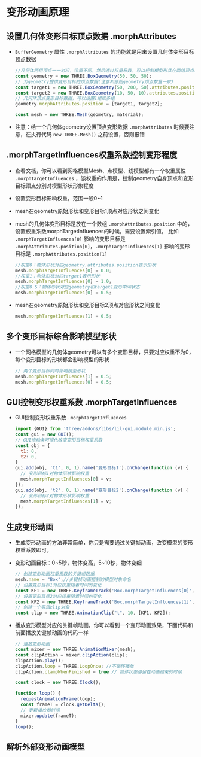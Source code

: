 # 变形动画原理

## 设置几何体变形目标顶点数据 .morphAttributes

+ `BufferGeometry` 属性 `.morphAttributes` 的功能就是用来设置几何体变形目标顶点数据

  ```js
  //几何体两组顶点一一对应，位置不同，然后通过权重系数，可以控制模型形状在两组顶点之间变化
  const geometry = new THREE.BoxGeometry(50, 50, 50);
  // 为geometry提供变形目标的顶点数据(注意和原始geometry顶点数量一致)
  const target1 = new THREE.BoxGeometry(50, 200, 50).attributes.position;//变高
  const target2 = new THREE.BoxGeometry(10, 50, 10).attributes.position;//变细
  // 几何体顶点变形目标数据，可以设置1组或多组
  geometry.morphAttributes.position = [target1, target2];

  const mesh = new THREE.Mesh(geometry, material);
  ```

+ 注意：给一个几何体geometry设置顶点变形数据 `.morphAttributes` 时候要注意，在执行代码 `new THREE.Mesh()` 之前设置，否则报错

## .morphTargetInfluences权重系数控制变形程度

+ 查看文档，你可以看到网格模型Mesh、点模型、线模型都有一个权重属性 `.morphTargetInfluences` ，该权重的作用是，控制geometry自身顶点和变形目标顶点分别对模型形状形象程度

+ 设置变形目标影响权重，范围一般0~1

+ mesh在geometry原始形状和变形目标1顶点对应形状之间变化

+ mesh的几何体变形目标是放在一个数组 `.morphAttributes.position` 中的，设置权重系数morphTargetInfluences的时候，需要设置索引值， 比如 `.morphTargetInfluences[0]` 影响的变形目标是 `.morphAttributes.position[0]`，`.morphTargetInfluences[1]` 影响的变形目标是 `.morphAttributes.position[1]`

  ```js
  //权重0：物体形状对应geometry.attributes.position表示形状
  mesh.morphTargetInfluences[0] = 0.0;
  //权重1：物体形状对应target1表示形状
  mesh.morphTargetInfluences[0] = 1.0;
  //权重0.5：物体形状对应geometry和target1变形中间状态
  mesh.morphTargetInfluences[0] = 0.5;
  ```

+ mesh在geometry原始形状和变形目标2顶点对应形状之间变化

  ```js
  mesh.morphTargetInfluences[1] = 0.5;
  ```

## 多个变形目标综合影响模型形状

+ 一个网格模型的几何体geometry可以有多个变形目标，只要对应权重不为0，每个变形目标的形状都会影响模型的形状

  ```js
  // 两个变形目标同时影响模型形状
  mesh.morphTargetInfluences[1] = 0.5;
  mesh.morphTargetInfluences[0] = 0.5;
  ```

## GUI控制变形权重系数 .morphTargetInfluences

+ GUI控制变形权重系数 `.morphTargetInfluences`

  ```js
  import {GUI} from 'three/addons/libs/lil-gui.module.min.js';
  const gui = new GUI();
  // GUI拖动条可视化改变变形目标权重系数
  const obj = {
    t1: 0,
    t2: 0,
  }
  gui.add(obj, 't1', 0, 1).name('变形目标1').onChange(function (v) {
    // 变形目标1对物体形状影响权重
    mesh.morphTargetInfluences[0] = v;
  });
  gui.add(obj, 't2', 0, 1).name('变形目标2').onChange(function (v) {
    // 变形目标2对物体形状影响权重
    mesh.morphTargetInfluences[1] = v;
  });
  ```

## 生成变形动画

+ 生成变形动画的方法非常简单，你只是需要通过关键帧动画，改变模型的变形权重系数即可。

+ 变形动画目标：0~5秒，物体变高，5~10秒，物体变细

  ```js
  // 创建变形动画权重系数的关键帧数据
  mesh.name = "Box";//关键帧动画控制的模型对象命名
  // 设置变形目标1对应权重随着时间的变化
  const KF1 = new THREE.KeyframeTrack('Box.morphTargetInfluences[0]', [0, 5], [0, 1]);
  // 设置变形目标2对应权重随着时间的变化
  const KF2 = new THREE.KeyframeTrack('Box.morphTargetInfluences[1]', [5, 10], [0, 1]);
  // 创建一个剪辑clip对象
  const clip = new THREE.AnimationClip("t", 10, [KF1, KF2]);
  ```

+ 播放变形模型对应的关键帧动画，你可以看到一个变形动画效果，下面代码和前面播放关键帧动画的代码一样

  ```js
  // 播放变形动画
  const mixer = new THREE.AnimationMixer(mesh);
  const clipAction = mixer.clipAction(clip);
  clipAction.play();
  clipAction.loop = THREE.LoopOnce; //不循环播放
  clipAction.clampWhenFinished = true // 物体状态停留在动画结束的时候

  const clock = new THREE.Clock();

  function loop() {
    requestAnimationFrame(loop);
    const frameT = clock.getDelta();
    // 更新播放器时间
    mixer.update(frameT);
  }
  loop();
  ```

## 解析外部变形动画模型


